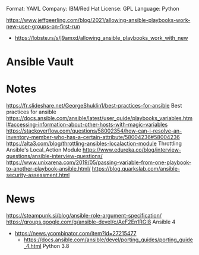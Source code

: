
Format: YAML
Company: IBM/Red Hat
License: GPL
Language: Python

https://www.jeffgeerling.com/blog/2021/allowing-ansible-playbooks-work-new-user-groups-on-first-run
* https://lobste.rs/s/j9amxd/allowing_ansible_playbooks_work_with_new

# Ansible Vault

# Notes

https://fr.slideshare.net/GeorgeShuklin1/best-practices-for-ansible Best practices for ansible
https://docs.ansible.com/ansible/latest/user_guide/playbooks_variables.html#accessing-information-about-other-hosts-with-magic-variables
https://stackoverflow.com/questions/58002354/how-can-i-resolve-an-inventory-member-who-has-a-certain-attribute/58004236#58004236
https://alta3.com/blog/throttling-ansibles-localaction-module Throttling Ansible's Local_Action Module
https://www.edureka.co/blog/interview-questions/ansible-interview-questions/
https://www.unixarena.com/2019/05/passing-variable-from-one-playbook-to-another-playbook-ansible.html/
https://blog.quarkslab.com/ansible-security-assessment.html

# News
https://steampunk.si/blog/ansible-role-argument-specification/
https://groups.google.com/g/ansible-devel/c/AeF2En1RGI8 Ansible 4
* https://news.ycombinator.com/item?id=27215477
  * https://docs.ansible.com/ansible/devel/porting_guides/porting_guide_4.html Python 3.8